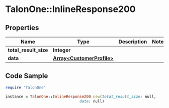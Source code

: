 # TalonOne::InlineResponse200

## Properties

Name | Type | Description | Notes
------------ | ------------- | ------------- | -------------
**total_result_size** | **Integer** |  | 
**data** | [**Array&lt;CustomerProfile&gt;**](CustomerProfile.md) |  | 

## Code Sample

```ruby
require 'TalonOne'

instance = TalonOne::InlineResponse200.new(total_result_size: null,
                                 data: null)
```


